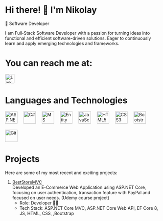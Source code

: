 # Hi there! 👋 I'm Nikolay

🚀 Software Developer

I am Full-Stack Software Developer with a passion for turning ideas into functional and efficient software-driven solutions.
Eager to continuously learn and apply emerging technologies and frameworks.

# You can reach me at:

<a href="https://www.linkedin.com/in/nikolai-georgiev-bb4326323/" target="_blank">
  <img src="https://cdn.jsdelivr.net/gh/devicons/devicon/icons/linkedin/linkedin-original.svg" alt="LinkedIn" width="30" height="30" />
</a>

# Languages and Technologies
<a href="https://github.com/Nikolay-23#languages-and-technologies"  style="text-decoration: none; outline: none;">
<div style="display: flex; gap: 20px; align-items: center; flex-wrap: wrap; pointer-events: none;">
  <img src="https://cdn.jsdelivr.net/gh/devicons/devicon/icons/dot-net/dot-net-original.svg" alt="ASP.NET Core" width="40" height="40" />
  <img src="https://cdn.jsdelivr.net/gh/devicons/devicon/icons/csharp/csharp-original.svg" alt="C#" width="40" height="40" />
  <img src="https://cdn.jsdelivr.net/gh/devicons/devicon/icons/microsoftsqlserver/microsoftsqlserver-plain.svg" alt="MS SQL Server" width="40" height="40" />
  <img src="https://cdn.dribbble.com/userupload/21359917/file/original-6949a8f0c08103ef18a6dd8bb6f15b73.jpg" alt="Entity Framework Core" width="40" height="40" />
  <img src="https://cdn.jsdelivr.net/gh/devicons/devicon/icons/javascript/javascript-original.svg" alt="JavaScript" width="40" height="40" />
  <img src="https://cdn.jsdelivr.net/gh/devicons/devicon/icons/html5/html5-original.svg" alt="HTML5" width="40" height="40" />
  <img src="https://cdn.jsdelivr.net/gh/devicons/devicon/icons/css3/css3-original.svg" alt="CSS3" width="40" height="40" />
  <img src="https://cdn.jsdelivr.net/gh/devicons/devicon/icons/bootstrap/bootstrap-original.svg" alt="Bootstrap" width="40" height="40" />
  <img src="https://cdn.jsdelivr.net/gh/devicons/devicon/icons/git/git-original.svg" alt="Git" width="40" height="40" />
</div>
</a>

# Projects

Here are some of my most recent and exciting projects:

1. <a href="https://github.com/Nikolay-23/BestStoreMVC">BestStoreMVC</a>
    <br>
    Developed an E-Commerce Web Application using ASP.NET Core, focusing on user authentication, transaction feature with PayPal and focused on user needs. (Udemy course project)
    <br>
     - Role: Developer 👨‍💻
     - Tech Stack: ASP.NET Core MVC, ASP.NET Core Web API, EF Core 8, JS, HTML, CSS, ,Bootstrap
